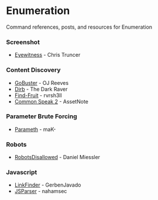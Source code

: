 # Enumeration

Command references, posts, and resources for Enumeration

### Screenshot
 * [Eyewitness](https://github.com/ChrisTruncer/EyeWitness) - Chris Truncer

### Content Discovery
* [GoBuster](https://github.com/OJ/gobuster) - OJ Reeves
* [Dirb](https://tools.kali.org/web-applications/dirb) - The Dark Raver
* [Find-Fruit](https://github.com/rvrsh3ll/Misc-Powershell-Scripts/blob/master/Find-Fruit.ps1) - rvrsh3ll
* [Common Speak 2](https://github.com/assetnote/commonspeak2) - AssetNote

### Parameter Brute Forcing
* [Parameth](https://github.com/maK-/parameth) - maK-

### Robots
* [RobotsDisallowed](https://github.com/danielmiessler/RobotsDisallowed) - Daniel Miessler

### Javascript

* [LinkFinder](https://github.com/GerbenJavado/LinkFinder) - GerbenJavado
* [JSParser](https://github.com/nahamsec/JSParser) - nahamsec
